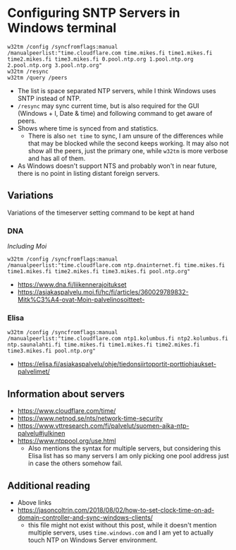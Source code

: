 # Configuring SNTP Servers in Windows terminal

```
w32tm /config /syncfromflags:manual /manualpeerlist:"time.cloudflare.com time.mikes.fi time1.mikes.fi time2.mikes.fi time3.mikes.fi 0.pool.ntp.org 1.pool.ntp.org 2.pool.ntp.org 3.pool.ntp.org"
w32tm /resync
w32tm /query /peers
```

* The list is space separated NTP servers, while I think Windows uses SNTP instead
  of NTP.
* `/resync` may sync current time, but is also required for the GUI
  (Windows + I, Date & time) and following command to get aware of peers.
* Shows where time is synced from and statistics.
  * There is also `net time` to sync, I am unsure of the differences while
    that may be blocked while the second keeps working. It may also not
    show all the peers, just the primary one, while `w32tm` is more verbose
    and has all of them.
* As Windows doesn't support NTS and probably won't in near future, there is
  no point in listing distant foreign servers.


## Variations

Variations of the timeserver setting command to be kept at hand

### DNA

*Including Moi*

```
w32tm /config /syncfromflags:manual /manualpeerlist:"time.cloudflare.com ntp.dnainternet.fi time.mikes.fi time1.mikes.fi time2.mikes.fi time3.mikes.fi pool.ntp.org"
```

* https://www.dna.fi/liikennerajoitukset
* https://asiakaspalvelu.moi.fi/hc/fi/articles/360029789832-Mitk%C3%A4-ovat-Moin-palvelinosoitteet-

### Elisa

```
w32tm /config /syncfromflags:manual /manualpeerlist:"time.cloudflare.com ntp1.kolumbus.fi ntp2.kolumbus.fi ntp.saunalahti.fi time.mikes.fi time1.mikes.fi time2.mikes.fi time3.mikes.fi pool.ntp.org"
```

* https://elisa.fi/asiakaspalvelu/ohje/tiedonsiirtoportit-porttiohjaukset-palvelimet/

## Information about servers

* https://www.cloudflare.com/time/
* https://www.netnod.se/nts/network-time-security
* https://www.vttresearch.com/fi/palvelut/suomen-aika-ntp-palvelu#julkinen
* https://www.ntppool.org/use.html
  * Also mentions the syntax for multiple servers, but considering this Elisa
    list has so many servers I am only picking one pool address just in case
    the others somehow fail.

## Additional reading

* Above links
* https://jasoncoltrin.com/2018/08/02/how-to-set-clock-time-on-ad-domain-controller-and-sync-windows-clients/
  * this file might not exist without this post, while it doesn't mention
    multiple servers, uses `time.windows.com` and I am yet to actually touch
    NTP on Windows Server environment.
